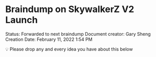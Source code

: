 # Braindump on SkywalkerZ V2 Launch

Status: Forwarded to next braindump
Document creator: Gary Sheng
Creation Date: February 11, 2022 1:54 PM

<aside>
💡 Please drop any and every idea you have about this below

</aside>